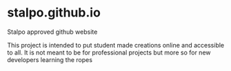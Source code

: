 # stalpo.github.io
Stalpo approved github website

This project is intended to put student made creations online and accessible to all. It is not meant to be for professional projects but more so for new developers learning the ropes
